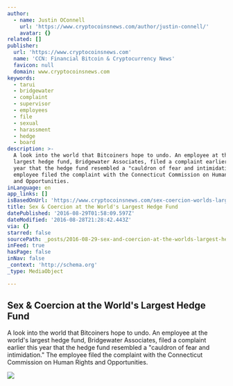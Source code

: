 ```yaml
---
author:
  - name: Justin OConnell
    url: 'https://www.cryptocoinsnews.com/author/justin-connell/'
    avatar: {}
related: []
publisher:
  url: 'https://www.cryptocoinsnews.com'
  name: 'CCN: Financial Bitcoin & Cryptocurrency News'
  favicon: null
  domain: www.cryptocoinsnews.com
keywords:
  - tarui
  - bridgewater
  - complaint
  - supervisor
  - employees
  - file
  - sexual
  - harassment
  - hedge
  - board
description: >-
  A look into the world that Bitcoiners hope to undo. An employee at the world's
  largest hedge fund, Bridgewater Associates, filed a complaint earlier this
  year that the hedge fund resembled a "cauldron of fear and intimidation." The
  employee filed the complaint with the Connecticut Commission on Human Rights
  and Opportunities.
inLanguage: en
app_links: []
isBasedOnUrl: 'https://www.cryptocoinsnews.com/sex-coercion-worlds-largest-hedge-fund/'
title: Sex & Coercion at the World's Largest Hedge Fund
datePublished: '2016-08-29T01:58:09.597Z'
dateModified: '2016-08-28T21:28:42.443Z'
via: {}
starred: false
sourcePath: _posts/2016-08-29-sex-and-coercion-at-the-worlds-largest-hedge-fund.md
inFeed: true
hasPage: false
inNav: false
_context: 'http://schema.org'
_type: MediaObject

---
```

<article style=""><h1>Sex &amp; Coercion at the World's Largest Hedge Fund</h1><p>A look into the world that Bitcoiners hope to undo. An employee at the world's largest hedge fund, Bridgewater Associates, filed a complaint earlier this year that the hedge fund resembled a "cauldron of fear and intimidation." The employee filed the complaint with the Connecticut Commission on Human Rights and Opportunities.</p><img src="https://www.cryptocoinsnews.com/wp-content/uploads/2016/08/Coercion-scream.jpg" /></article>